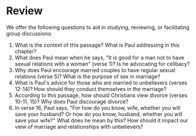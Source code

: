 # Review

We offer the following questions to aid in studying, reviewing, or facilitating group discussions:

1. What is the context of this passage? What is Paul addressing in this chapter?
2. What does Paul mean when he says, "It is good for a man not to have sexual relations with a woman" (verse 1)? Is he advocating for celibacy?
3. Why does Paul encourage married couples to have regular sexual relations (verse 5)? What is the purpose of sex in marriage?
4. What is Paul's advice for those who are married to unbelievers (verses 12-14)? How should they conduct themselves in the marriage?
5. According to this passage, how should Christians view divorce (verses 10-11, 15)? Why does Paul discourage divorce?
6. In verse 16, Paul says, "For how do you know, wife, whether you will save your husband? Or how do you know, husband, whether you will save your wife?" What does he mean by this? How should it impact our view of marriage and relationships with unbelievers?
